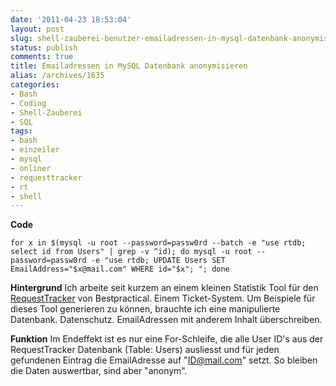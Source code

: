 ```yaml
---
date: '2011-04-23 18:53:04'
layout: post
slug: shell-zauberei-benutzer-emailadressen-in-mysql-datenbank-anonymisieren
status: publish
comments: true
title: Emailadressen in MySQL Datenbank anonymisieren
alias: /archives/1635
categories:
- Bash
- Coding
- Shell-Zauberei
- SQL
tags:
- bash
- einzeiler
- mysql
- onliner
- requesttracker
- rt
- shell
---
```




**Code**
```
for x in $(mysql -u root --password=passw0rd --batch -e "use rtdb; select id from Users" | grep -v ^id); do mysql -u root --password=passw0rd -e "use rtdb; UPDATE Users SET EmailAddress="$x@mail.com" WHERE id="$x"; "; done
```

**Hintergrund**
Ich arbeite seit kurzem an einem kleinen Statistik Tool für den [RequestTracker](http://bestpractical.com/rt/) von Bestpractical. Einem Ticket-System. Um Beispiele für dieses Tool generieren zu können, brauchte ich eine manipulierte Datenbank. Datenschutz. EmailAdressen mit anderem Inhalt überschreiben.



**Funktion**
Im Endeffekt ist es nur eine For-Schleife, die alle User ID's aus der RequestTracker Datenbank (Table: Users) ausliesst und für jeden gefundenen Eintrag die EmailAdresse auf "ID@mail.com" setzt. So bleiben die Daten auswertbar, sind aber "anonym".


